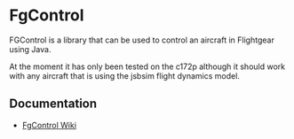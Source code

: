 # FgControl

FGControl is a library that can be used to control an aircraft in
Flightgear using Java.

At the moment it has only been tested on the c172p although it should work
with any aircraft that is using the jsbsim flight dynamics model.

## Documentation
* [FgControl Wiki](https://github.com/pmatigakis/fgcontrol/wiki)
